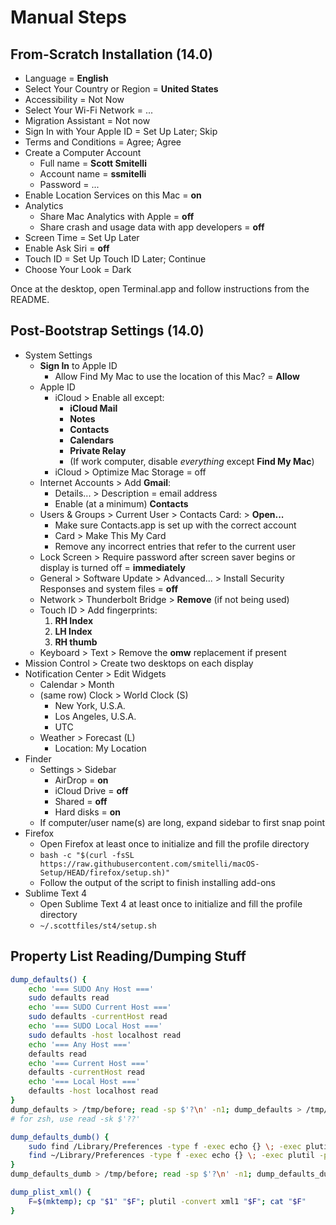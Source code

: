 # Manual Steps

## From-Scratch Installation (14.0)

- Language = **English**
- Select Your Country or Region = **United States**
- Accessibility = Not Now
- Select Your Wi-Fi Network = ...
- Migration Assistant = Not now
- Sign In with Your Apple ID = Set Up Later; Skip
- Terms and Conditions = Agree; Agree
- Create a Computer Account
    + Full name = **Scott Smitelli**
    + Account name = **ssmitelli**
    + Password = ...
- Enable Location Services on this Mac = **on**
- Analytics
    + Share Mac Analytics with Apple = **off**
    + Share crash and usage data with app developers = **off**
- Screen Time = Set Up Later
- Enable Ask Siri = **off**
- Touch ID = Set Up Touch ID Later; Continue
- Choose Your Look = Dark

Once at the desktop, open Terminal.app and follow instructions from the README.

## Post-Bootstrap Settings (14.0)

- System Settings
    + **Sign In** to Apple ID
        * Allow Find My Mac to use the location of this Mac? = **Allow**
    + Apple ID
        * iCloud > Enable all except:
            - **iCloud Mail**
            - **Notes**
            - **Contacts**
            - **Calendars**
            - **Private Relay**
            - (If work computer, disable _everything_ except **Find My Mac**)
        * iCloud > Optimize Mac Storage = off
    + Internet Accounts > Add **Gmail**:
        * Details... > Description = email address
        * Enable (at a minimum) **Contacts**
    + Users & Groups > Current User > Contacts Card: > **Open...**
        * Make sure Contacts.app is set up with the correct account
        * Card > Make This My Card
        * Remove any incorrect entries that refer to the current user
    + Lock Screen > Require password after screen saver begins or display is turned off = **immediately**
    + General > Software Update > Advanced... > Install Security Responses and system files = **off**
    + Network > Thunderbolt Bridge > **Remove** (if not being used)
    + Touch ID > Add fingerprints:
        1. **RH Index**
        2. **LH Index**
        3. **RH thumb**
    + Keyboard > Text > Remove the **omw** replacement if present
- Mission Control > Create two desktops on each display
- Notification Center > Edit Widgets
    + Calendar > Month
    + (same row) Clock > World Clock (S)
        * New York, U.S.A.
        * Los Angeles, U.S.A.
        * UTC
    + Weather > Forecast (L)
        * Location: My Location
- Finder
    + Settings > Sidebar
        * AirDrop = **on**
        * iCloud Drive = **off**
        * Shared = **off**
        * Hard disks = **on**
    + If computer/user name(s) are long, expand sidebar to first snap point
- Firefox
    + Open Firefox at least once to initialize and fill the profile directory
    + `bash -c "$(curl -fsSL https://raw.githubusercontent.com/smitelli/macOS-Setup/HEAD/firefox/setup.sh)"`
    + Follow the output of the script to finish installing add-ons
- Sublime Text 4
    + Open Sublime Text 4 at least once to initialize and fill the profile directory
    + `~/.scottfiles/st4/setup.sh`

## Property List Reading/Dumping Stuff

```bash
dump_defaults() {
    echo '=== SUDO Any Host ==='
    sudo defaults read
    echo '=== SUDO Current Host ==='
    sudo defaults -currentHost read
    echo '=== SUDO Local Host ==='
    sudo defaults -host localhost read
    echo '=== Any Host ==='
    defaults read
    echo '=== Current Host ==='
    defaults -currentHost read
    echo '=== Local Host ==='
    defaults -host localhost read
}
dump_defaults > /tmp/before; read -sp $'?\n' -n1; dump_defaults > /tmp/after; diff /tmp/{before,after}
# for zsh, use read -sk $'??'

dump_defaults_dumb() {
    sudo find /Library/Preferences -type f -exec echo {} \; -exec plutil -p {} \;
    find ~/Library/Preferences -type f -exec echo {} \; -exec plutil -p {} \;
}
dump_defaults_dumb > /tmp/before; read -sp $'?\n' -n1; dump_defaults_dumb > /tmp/after; diff /tmp/{before,after}

dump_plist_xml() {
    F=$(mktemp); cp "$1" "$F"; plutil -convert xml1 "$F"; cat "$F"
}
````
